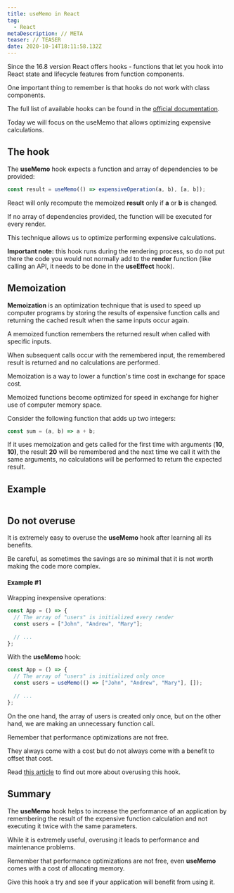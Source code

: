 ```yaml
---
title: useMemo in React
tag:
  - React
metaDescription: // META
teaser: // TEASER
date: 2020-10-14T18:11:58.132Z
---
```

Since the 16.8 version React offers hooks - functions that let you hook into React state and lifecycle features from function components.

One important thing to remember is that hooks do not work with class components.

The full list of available hooks can be found in the [official documentation](https://reactjs.org/docs/hooks-reference.html).

Today we will focus on the useMemo that allows optimizing expensive calculations.

## The hook

The **useMemo** hook expects a function and array of dependencies to be provided:

```javascript
const result = useMemo(() => expensiveOperation(a, b), [a, b]);
```

React will only recompute the memoized **result** only if **a** or **b** is changed.

If no array of dependencies provided, the function will be executed for every render.

This technique allows us to optimize performing expensive calculations.

**Important note:** this hook runs during the rendering process, so do not put there the code you would not normally add to the **render** function (like calling an API, it needs to be done in the **useEffect** hook).

## Memoization

**Memoization** is an optimization technique that is used to speed up computer programs by storing the results of expensive function calls and returning the cached result when the same inputs occur again.

A memoized function remembers the returned result when called with specific inputs. 

When subsequent calls occur with the remembered input, the remembered result is returned and no calculations are performed.

Memoization is a way to lower a function's time cost in exchange for space cost.

Memoized functions become optimized for speed in exchange for higher use of computer memory space.

Consider the following function that adds up two integers:

```javascript
const sum = (a, b) => a + b;
```

If it uses memoization and gets called for the first time with arguments (**10**, **10)**, the result **20** will be remembered and the next time we call it with the same arguments, no calculations will be performed to return the expected result.

## Example

```jsx

```

## Do not overuse

It is extremely easy to overuse the **useMemo** hook after learning all its benefits.

Be careful, as sometimes the savings are so minimal that it is not worth making the code more complex.

#### Example #1

Wrapping inexpensive operations:

```jsx
const App = () => {
  // The array of "users" is initialized every render
  const users = ["John", "Andrew", "Mary"];
  
  // ...
};
```

With the **useMemo** hook:

```jsx
const App = () => {
  // The array of "users" is initialized only once
  const users = useMemo(() => ["John", "Andrew", "Mary"], []);
  
  // ...
};
```

On the one hand, the array of users is created only once, but on the other hand, we are making an unnecessary function call.

Remember that performance optimizations are not free. 

They always come with a cost but do not always come with a benefit to offset that cost.

Read [this article](https://blog.logrocket.com/rethinking-hooks-memoization/) to find out more about overusing this hook.

## Summary

The **useMemo** hook helps to increase the performance of an application by remembering the result of the expensive function calculation and not executing it twice with the same parameters.

While it is extremely useful, overusing it leads to performance and maintenance problems.

Remember that performance optimizations are not free, even **useMemo** comes with a cost of allocating memory.

Give this hook a try and see if your application will benefit from using it.